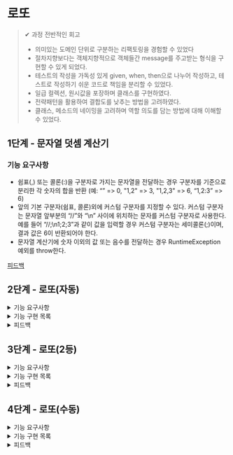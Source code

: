 # 로또

> ✔ 과정 전반적인 회고
>  - 의미있는 도메인 단위로 구분하는 리팩토링을 경험할 수 있었다
>  - 절차지향보다는 객체지향적으로 객체들간 message를 주고받는 형식을 구현할 수 있게 되었다.
>  - 테스트의 작성을 가독성 있게 given, when, then으로 나누어 작성하고, 테스트로 작성하기 쉬운 코드로 책임을 분리할 수 있었다.
>  - 일급 컬렉션, 원시값을 포장하며 클래스를 구현하였다.
>  - 전략패턴을 활용하여 결합도를 낮추는 방법을 고려하였다.
>  - 클래스, 메소드의 네이밍을 고려하며 역할 의도를 담는 방법에 대해 이해할 수 있었다.


## 1단계 - 문자열 덧셈 계산기
### 기능 요구사항
- 쉼표(,) 또는 콜론(:)을 구분자로 가지는 문자열을 전달하는 경우 구분자를 기준으로 분리한 각 숫자의 합을 반환 (예: “” => 0, "1,2" => 3, "1,2,3" => 6, “1,2:3” => 6)
- 앞의 기본 구분자(쉼표, 콜론)외에 커스텀 구분자를 지정할 수 있다. 커스텀 구분자는 문자열 앞부분의 “//”와 “\n” 사이에 위치하는 문자를 커스텀 구분자로 사용한다. 예를 들어 “//;\n1;2;3”과 같이 값을 입력할 경우 커스텀 구분자는 세미콜론(;)이며, 결과 값은 6이 반환되어야 한다.
- 문자열 계산기에 숫자 이외의 값 또는 음수를 전달하는 경우 RuntimeException 예외를 throw한다.

[피드백](https://github.com/next-step/java-lotto/pull/1297)

## 2단계 - 로또(자동)

<details>
    <summary>기능 요구사항</summary>

### 기능 요구사항
- 로또 구입 금액을 입력하면 구입 금액에 해당하는 로또를 발급해야 한다.
- 로또 1장의 가격은 1000원이다.
```
구입금액을 입력해 주세요.
14000
14개를 구매했습니다.
[8, 21, 23, 41, 42, 43]
[3, 5, 11, 16, 32, 38]
[7, 11, 16, 35, 36, 44]
[1, 8, 11, 31, 41, 42]
[13, 14, 16, 38, 42, 45]
[7, 11, 30, 40, 42, 43]
[2, 13, 22, 32, 38, 45]
[23, 25, 33, 36, 39, 41]
[1, 3, 5, 14, 22, 45]
[5, 9, 38, 41, 43, 44]
[2, 8, 9, 18, 19, 21]
[13, 14, 18, 21, 23, 35]
[17, 21, 29, 37, 42, 45]
[3, 8, 27, 30, 35, 44]

지난 주 당첨 번호를 입력해 주세요.
1, 2, 3, 4, 5, 6

당첨 통계
---------
3개 일치 (5000원)- 1개
4개 일치 (50000원)- 0개
5개 일치 (1500000원)- 0개
6개 일치 (2000000000원)- 0개
총 수익률은 0.35입니다.(기준이 1이기 때문에 결과적으로 손해라는 의미임)
```

</details>

<details>
    <summary>기능 구현 목록</summary>

### 기능 구현 목록
**Domain**
- Lotto (6개의 로또번호를 지니는 클래스)
  - [X] 6개의 순서를 지닌 고유 번호를 지닌다.
  - [X] 같은 갯수의 당첨 번호를 받아 몇개가 일치하는지 반환한다.
    
- lottos (n개의 로또를 지니는 클래스)
  - [X] 로또의 집합을 보유한다.
  - [X] Winning을 입력받아 몇 개가 당첨되었는지에 대한 로직을 수행하여 해당 winning을 반환한다.
  - [X] 문자열로 반환시 보유중인 각 로또들의 번호목록을 구분자 \n로 두어 리스트의 문자열 형태로 반환한다.  

- Winning (당첨 번호와 당첨수를 지니는 클래스)
  - [X] 당첨되는 일치수를 보유한다. (3개, 4개, 5개, 6개 일치)
  - [X] 생성 초기화시 당첨번호를 할당한다.
  - [X] 각 일치수를 증가시킬 수 있다.
  - [X] 문자열로 반환시 각 일치하는 수와 상수값의 당첨금액, 그리고 해당 일치 갯수를 \를 구분자로 두는 문자열 형태로 반환한다.
  - [X] 구매금액을 받아 당첨금액/구매금액 수익률을 계산한다.
  
- Price (당첨 금액을 계산하는 유틸 클래스)
  - [X] 당첨 개수를 받아 당첨 금액의 총합을 반환한다.
    
- LottoFactory (로또 생성을 관할하는 팩토리 클래스)
  - [X] 랜덤한 번호를 가지는 로또를 생성하여 반환한다.
  - [X] 생성할 로또의 개수를 입력시 해당 갯수만큼의 로또를 보유중인 로또리스트를 반환한다.
    

**UI**
- InputView
  - [X] 구입 금액을 입력받는다.
  - [X] 당첨 번호를 입력받는다.  
    
- ResultView
  - [X] 구매한 로또의 번호를 출력한다.
  - [X] 당첨통계를 출력한다.


</details>


<details>

<summary>피드백</summary>

### [피드백](https://github.com/next-step/java-lotto/pull/1312)

</details>

## 3단계 - 로또(2등)

<details>

<summary>기능 요구사항</summary>

### 기능 요구사항
- 2등을 위해 추가 번호를 하나 더 추첨한다.
- 당첨 통계에 2등도 추가해야 한다.

```
[... 생략 ...]

지난 주 당첨 번호를 입력해 주세요.
1, 2, 3, 4, 5, 6
보너스 볼을 입력해 주세요.
7

당첨 통계
---------
3개 일치 (5000원)- 1개
4개 일치 (50000원)- 0개
5개 일치 (1500000원)- 0개
5개 일치, 보너스 볼 일치(30000000원) - 0개
6개 일치 (2000000000원)- 0개
총 수익률은 0.35입니다.(기준이 1이기 때문에 결과적으로 손해라는 의미임)
```

</details>

<details>
    <summary>기능 구현 목록</summary>

### 기능 구현 목록
- [X] 로또번호 집합을 일급 콜렉션으로 생성한다.
- [X] 당첨번호에 보너스 볼을 추가한다
- [X] 로또 등수를 추가한다
- [X] 추가된 로또 등수를 매치한다.
- [X] (리뷰) 예외 발생을 각 객체에서 주관하도록 변경한다.

- [X] 보너스볼을 입력받아 당첨번호를 생성한다
- [X] 출력 UI를 변경한다.

</details>

<details>

<summary>피드백</summary>

### [피드백](https://github.com/next-step/java-lotto/pull/1375)

</details>

## 4단계 - 로또(수동)

<details>

<summary>기능 요구사항</summary>

### 기능 요구사항
- 현재 로또 생성기는 자동 생성 기능만 제공한다. 사용자가 수동으로 추첨 번호를 입력할 수 있도록 해야 한다.
- 입력한 금액, 자동 생성 숫자, 수동 생성 번호를 입력하도록 해야 한다.

```
구입금액을 입력해 주세요.
14000

수동으로 구매할 로또 수를 입력해 주세요.
3

수동으로 구매할 번호를 입력해 주세요.
8, 21, 23, 41, 42, 43
3, 5, 11, 16, 32, 38
7, 11, 16, 35, 36, 44

수동으로 3장, 자동으로 11개를 구매했습니다.
[8, 21, 23, 41, 42, 43]
[3, 5, 11, 16, 32, 38]
[7, 11, 16, 35, 36, 44]
[1, 8, 11, 31, 41, 42]
[13, 14, 16, 38, 42, 45]
[7, 11, 30, 40, 42, 43]
[2, 13, 22, 32, 38, 45]
[23, 25, 33, 36, 39, 41]
[1, 3, 5, 14, 22, 45]
[5, 9, 38, 41, 43, 44]
[2, 8, 9, 18, 19, 21]
[13, 14, 18, 21, 23, 35]
[17, 21, 29, 37, 42, 45]
[3, 8, 27, 30, 35, 44]

지난 주 당첨 번호를 입력해 주세요.
1, 2, 3, 4, 5, 6
보너스 볼을 입력해 주세요.
7

당첨 통계
---------
3개 일치 (5000원)- 1개
4개 일치 (50000원)- 0개
5개 일치 (1500000원)- 0개
5개 일치, 보너스 볼 일치(30000000원) - 0개
6개 일치 (2000000000원)- 0개
총 수익률은 0.35입니다.(기준이 1이기 때문에 결과적으로 손해라는 의미임)
```

</details>


<details>
    <summary>기능 구현 목록</summary>

### 기능 구현 목록
- [X] 수동으로 구매할 로또 번호를 입력받는다
- [X] 수동으로 로또를 생성하는 전략을 만든다.
- [X] 수동과 자동이 혼합된 로또를 생성한다.

</details>

<details>

<summary>피드백</summary>

### [피드백](https://github.com/next-step/java-lotto/pull/1397)

</details>